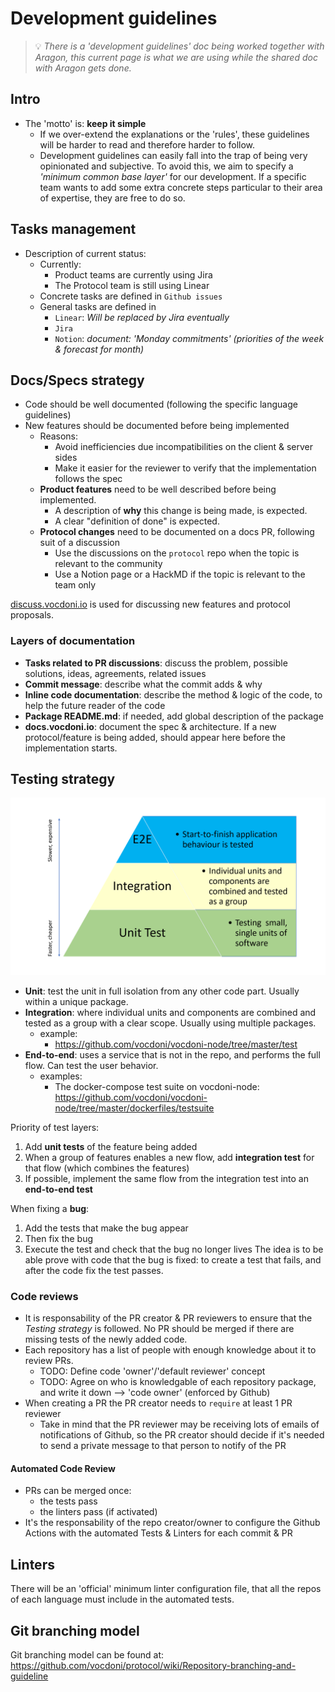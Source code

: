 # Development guidelines

> 💡 *There is a 'development guidelines' doc being worked together with Aragon, this
> current page is what we are using while the shared doc with Aragon gets done.*

## Intro
- The 'motto' is: **keep it simple**
    - If we over-extend the explanations or the 'rules', these guidelines will be harder to read and therefore harder to follow.
    - Development guidelines can easily fall into the trap of being very opinionated and subjective. To avoid this, we aim to specify a *'minimum common base layer'* for our development. If a specific team wants to add some extra concrete steps particular to their area of expertise, they are free to do so. 

## Tasks management
- Description of current status:
    - Currently:
        - Product teams are currently using Jira
        - The Protocol team is still using Linear
    - Concrete tasks are defined in `Github issues`
    - General tasks are defined in
        - `Linear`: *Will be replaced by Jira eventually*
        - `Jira` 
        - `Notion`: *document: 'Monday commitments' (priorities of the week & forecast for month)*
    
## Docs/Specs strategy
- Code should be well documented (following the specific language guidelines)
- New features should be documented before being implemented
    - Reasons:
        - Avoid inefficiencies due incompatibilities on the client & server sides
        - Make it easier for the reviewer to verify that the implementation follows the spec
    - **Product features** need to be well described before being implemented.
       - A description of **why** this change is being made, is expected.
       - A clear "definition of done" is expected.
    - **Protocol changes** need to be documented on a docs PR, following suit of a discussion
       - Use the discussions on the `protocol` repo when the topic is relevant to the community
       - Use a Notion page or a HackMD if the topic is relevant to the team only

[discuss.vocdoni.io](https://discuss.vocdoni.io) is used for discussing new features and protocol proposals.

### Layers of documentation
- **Tasks related to PR discussions**: discuss the problem, possible solutions, ideas, agreements, related issues
- **Commit message**: describe what the commit adds & why
- **Inline code documentation**: describe the method & logic of the code, to help the future reader of the code
- **Package README.md**: if needed, add global description of the package
- **docs.vocdoni.io**: document the spec & architecture. If a new protocol/feature is being added, should appear here before the implementation starts.


## Testing strategy
![](./testing-layers.png)

- **Unit**: test the unit in full isolation from any other code part. Usually within a unique package.
- **Integration**: where individual units and components are combined and tested as a group with a clear scope. Usually using multiple packages.
    - example:
        - https://github.com/vocdoni/vocdoni-node/tree/master/test
- **End-to-end**: uses a service that is not in the repo, and performs the full flow. Can test the user behavior.
    - examples:
        - The docker-compose test suite on vocdoni-node: https://github.com/vocdoni/vocdoni-node/tree/master/dockerfiles/testsuite


Priority of test layers:
1. Add **unit tests** of the feature being added
2. When a group of features enables a new flow, add **integration test** for that flow (which combines the features)
3. If possible, implement the same flow from the integration test into an **end-to-end test**

When fixing a **bug**:
1. Add the tests that make the bug appear
2. Then fix the bug
3. Execute the test and check that the bug no longer lives
The idea is to be able prove with code that the bug is fixed: to create a test that fails, and after the code fix the test passes.


### Code reviews
- It is responsability of the PR creator & PR reviewers to ensure that the *Testing strategy* is followed. No PR should be merged if there are missing tests of the newly added code.
- Each repository has a list of people with enough knowledge about it to review PRs.
    - TODO: Define code 'owner'/'default reviewer' concept
    - TODO: Agree on who is knowledgable of each repository package, and write it down --> 'code owner' (enforced by Github)
- When creating a PR the PR creator needs to `require` at least 1 PR reviewer
    - Take in mind that the PR reviewer may be receiving lots of emails of notifications of Github, so the PR creator should decide if it's needed to send a private message to that person to notify of the PR

#### Automated Code Review
- PRs can be merged once:
    - the tests pass
    - the linters pass (if activated)
- It's the responsability of the repo creator/owner to configure the Github Actions with the automated Tests & Linters for each commit & PR

## Linters
There will be an 'official' minimum linter configuration file, that all the repos of each language must include in the automated tests.

## Git branching model
Git branching model can be found at: https://github.com/vocdoni/protocol/wiki/Repository-branching-and-guideline


<!--
# Topics to be defined in the near future
*These are topics that will be discussed in the following days, but that don't block the advance of this document.*
- Which tool to use for tasks/issues
    - current: Github issues + Linear app + Jira + Notion
- Which tool to use for Test Coverage
    - if we agree to use one
- Define code 'owner'/'default reviewer' concept & Github feature of codeowner usage
- Go repo template
    - `.golangci.yml`
        - current examples:
            - https://github.com/vocdoni/vocdoni-node/blob/master/.golangci.yml
            - https://github.com/vocdoni/arbo/blob/master/.golangci.yml
-->
